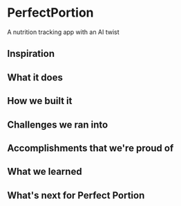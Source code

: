 # PerfectPortion
A nutrition tracking app with an AI twist

## Inspiration

## What it does

## How we built it

## Challenges we ran into

## Accomplishments that we're proud of

## What we learned

## What's next for Perfect Portion

